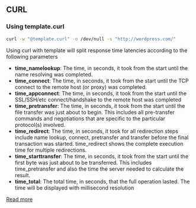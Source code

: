## CURL

### Using template.curl

```bash
curl -w "@template.curl" -o /dev/null -s "http://wordpress.com/"
```

Using curl with template will split response time latencies according to the following parameters

* **time_namelookup**: The time, in seconds, it took from the start until the name resolving was completed.
* **time_connect**: The time, in seconds, it took from the start until the TCP connect to the remote host (or proxy) was completed.
* **time_appconnect**: The time, in seconds, it took from the start until the SSL/SSH/etc connect/handshake to the remote host was completed
* **time_pretransfer**: The time, in seconds, it took from the start until the file transfer was just about to begin. This includes all pre-transfer commands and negotiations that are specific to the particular protocol(s) involved.
* **time_redirect**: The time, in seconds, it took for all redirection steps include name lookup, connect, pretransfer and transfer before the final transaction was started. time_redirect shows the complete execution time for multiple redirections.
* **time_starttransfer**: The time, in seconds, it took from the start until the first byte was just about to be transferred. This includes time_pretransfer and also the time the server needed to calculate the result.
* **time_total**: The total time, in seconds, that the full operation lasted. The time will be displayed with millisecond resolution

[Read more](https://netbeez.net/blog/http-transaction-timing-breakdown-with-curl/)
